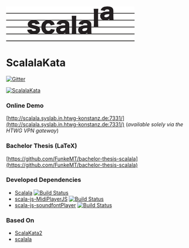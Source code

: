 ![Scalala Logo](/misc/scalala.png)

# ScalalaKata

[![Gitter](https://badges.gitter.im/ScalalaKata/Lobby.svg)](https://gitter.im/ScalalaKata/Lobby?utm_source=badge&utm_medium=badge&utm_campaign=pr-badge&utm_content=badge)

[![ScalalaKata](https://i.imgur.com/dr50sGF.png)](https://vimeo.com/282212340 "Scalala Demo - Click to Watch!")

### Online Demo

[http://scalala.syslab.in.htwg-konstanz.de:7331/](http://scalala.syslab.in.htwg-konstanz.de:7331/)
(_available solely via the HTWG VPN gateway_)

### Bachelor Thesis (LaTeX)

[https://github.com/FunkeMT/bachelor-thesis-scalala](https://github.com/FunkeMT/bachelor-thesis-scalala)

### Developed Dependencies

- [Scalala](https://github.com/FunkeMT/scalala) [![Build Status](https://travis-ci.org/FunkeMT/scalala.svg?branch=master)](https://travis-ci.org/FunkeMT/scalala)
- [scala-js-MidiPlayerJS](https://github.com/FunkeMT/scala-js-MidiPlayerJS) [![Build Status](https://travis-ci.org/FunkeMT/scala-js-MidiPlayerJS.svg?branch=master)](https://travis-ci.org/FunkeMT/scala-js-MidiPlayerJS)
- [scala-js-soundfontPlayer](https://github.com/FunkeMT/scala-js-soundfontPlayer) [![Build Status](https://travis-ci.org/FunkeMT/scala-js-soundfontPlayer.svg?branch=master)](https://travis-ci.org/FunkeMT/scala-js-soundfontPlayer)

### Based On

- [ScalaKata2](https://github.com/MasseGuillaume/ScalaKata2)
- [scalala](https://github.com/markoboger/scalala)
